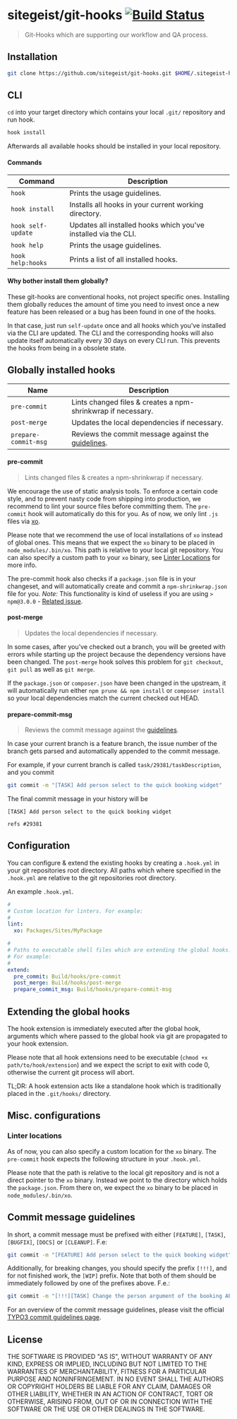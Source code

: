 # sitegeist/git-hooks [![Build Status](https://travis-ci.org/sitegeist/git-hooks.svg)](https://travis-ci.org/sitegeist/git-hooks)

> Git-Hooks which are supporting our workflow and QA process.

## Installation
``` bash
git clone https://github.com/sitegeist/git-hooks.git $HOME/.sitegeist-hooks && cd $HOME/.sitegeist-hooks && ./install && cd
```

## CLI
`cd` into your target directory which contains your local `.git/` repository and run hook.

``` bash
hook install
```
Afterwards all available hooks should be installed in your local repository.

#### Commands
| Command            | Description                                                     |
| ------------------ | --------------------------------------------------------------- |
| `hook`             | Prints the usage guidelines.                                    |
| `hook install`     | Installs all hooks in your current working directory.           |
| `hook self-update` | Updates all installed hooks which you've installed via the CLI. |
| `hook help`        | Prints the usage guidelines.                                    |
| `hook help:hooks`  | Prints a list of all installed hooks.                           |

#### Why bother install them globally?
These git-hooks are conventional hooks, not project specific ones. Installing them globally reduces the amount of time you need to invest once a new feature has been released or a bug has been found in one of the hooks.

In that case, just run `self-update` once and all hooks which you've installed via the CLI are updated. The CLI and the corresponding hooks will also update itself automatically every 30 days on every CLI run. This prevents the hooks from being in a obsolete state.

## Globally installed hooks
| Name                 | Description                                                         |
| -------------------- | ------------------------------------------------------------------- |
| `pre-commit`         | Lints changed files & creates a npm-shrinkwrap if necessary.        |
| `post-merge`         | Updates the local dependencies if necessary.                        |
| `prepare-commit-msg` | Reviews the commit message against the [guidelines](#guidelines).   |

#### pre-commit
> Lints changed files & creates a npm-shrinkwrap if necessary.

We encourage the use of static analysis tools. To enforce a certain code style, and to prevent nasty code from shipping into production, we recommend to lint your source files before committing them.
The `pre-commit` hook will automatically do this for you.
As of now, we only lint `.js` files via [xo](https://github.com/sindresorhus/xo).

Please note that we recommend the use of local installations of `xo` instead of global ones. This means that we expect the `xo` binary to be placed in `node_modules/.bin/xo`. This path is relative to your local git repository. You can also specify a custom path to your `xo` binary, see [Linter Locations](#linterLocations) for more info.

The pre-commit hook also checks if a `package.json` file is in your changeset, and will automatically create and commit a `npm-shrinkwrap.json` file for you. *Note:* This functionality is kind of useless if you are using `> npm@3.0.0` - [Related issue](https://github.com/npm/npm/issues/5083).

#### post-merge
> Updates the local dependencies if necessary.

In some cases, after you've checked out a branch, you will be greeted
with errors while starting up the project because the dependency versions have been changed.
The `post-merge` hook solves this problem for `git checkout`, `git pull` as well as `git merge`.

If the `package.json` or `composer.json` have been changed in the upstream, it will automatically run either
`npm prune && npm install` or `composer install` so your local dependencies match the current checked out HEAD.

#### prepare-commit-msg
> Reviews the commit message against the [guidelines](#guidelines).

In case your current branch is a feature branch, the issue number of the branch gets parsed
and automatically appended to the commit message.

For example, if your current branch is called `task/29381/taskDescription`, and you commit
``` bash
git commit -m "[TASK] Add person select to the quick booking widget"
```

The final commit message in your history will be
```
[TASK] Add person select to the quick booking widget

refs #29381
```

## Configuration
You can configure & extend the existing hooks by creating a `.hook.yml` in your git repositories root directory.
All paths which where specified in the `.hook.yml` are relative to the git repositories root directory.

An example `.hook.yml`.
```yaml
#
# Custom location for linters. For example:
#
lint:
  xo: Packages/Sites/MyPackage

#
# Paths to executable shell files which are extending the global hooks.
# For example:
#
extend:
  pre_commit: Build/hooks/pre-commit
  post_merge: Build/hooks/post-merge
  prepare_commit_msg: Build/hooks/prepare-commit-msg
```

## Extending the global hooks
The hook extension is immediately executed after the global hook,
arguments which where passed to the global hook via git are propagated to your hook extension.

Please note that all hook extensions need to be executable (`chmod +x path/to/hook/extension`) and
we expect the script to exit with code 0, otherwise the current git process will abort.

TL;DR: A hook extension acts like a standalone hook which is traditionally placed in the `.git/hooks/` directory.

## Misc. configurations
### <a name="linterLocations"></a> Linter locations
As of now, you can also specify a custom location for the `xo` binary.
The `pre-commit` hook expects the following structure in your `.hook.yml`.

Please note that the path is relative to the local git repository and is not a direct pointer to the `xo` binary.
Instead we point to the directory which holds the `package.json`.
From there on, we expect the `xo` binary to be placed in `node_modules/.bin/xo`.

## <a name="guidelines"></a> Commit message guidelines
In short, a commit message must be prefixed with either `[FEATURE]`, `[TASK]`, `[BUGFIX]`, `[DOCS]` or `[CLEANUP]`. F.e:
``` bash
git commit -m "[FEATURE] Add person select to the quick booking widget"
```

Additionally, for breaking changes, you should specify the prefix `[!!!]`, and for not finished work, the `[WIP]` prefix.
Note that both of them should be immediately followed by one of the prefixes above. F.e.:
``` bash
git commit -m "[!!!][TASK] Change the person argument of the booking API for consistency"
```

For an overview of the commit message guidelines, please visit the official [TYPO3 commit guidelines page](https://wiki.typo3.org/CommitMessage_Format_(Git)#Commit_Message_rules_for_TYPO3_CMS).

## License
THE SOFTWARE IS PROVIDED "AS IS", WITHOUT WARRANTY OF ANY KIND, EXPRESS OR
IMPLIED, INCLUDING BUT NOT LIMITED TO THE WARRANTIES OF MERCHANTABILITY,
FITNESS FOR A PARTICULAR PURPOSE AND NONINFRINGEMENT. IN NO EVENT SHALL THE
AUTHORS OR COPYRIGHT HOLDERS BE LIABLE FOR ANY CLAIM, DAMAGES OR OTHER
LIABILITY, WHETHER IN AN ACTION OF CONTRACT, TORT OR OTHERWISE, ARISING FROM,
OUT OF OR IN CONNECTION WITH THE SOFTWARE OR THE USE OR OTHER DEALINGS IN
THE SOFTWARE.
